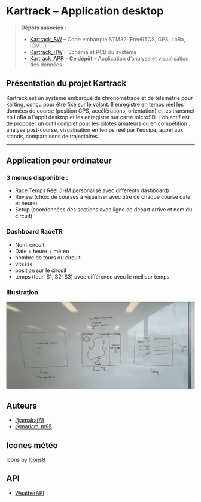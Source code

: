 # Kartrack – Application desktop

> **Dépôts associés** :  
> - [Kartrack_SW](https://github.com/erripe13/Kartrack_SW) – Code embarqué STM32 (FreeRTOS, GPS, LoRa, ICM...)  
> - [Kartrack_HW](https://github.com/erripe13/Kartrack_HW) – Schéma et PCB du système  
> - [Kartrack_APP](https://github.com/erripe13/Kartrack_APP) – **Ce dépôt** – Application d’analyse et visualisation des données

## Présentation du projet Kartrack

Kartrack est un système embarqué de chronométrage et de télémétrie pour karting, conçu pour être fixé sur le volant. Il enregistre en temps réel les données de course (position GPS, accélérations, orientation) et les transmet en LoRa à l'appli desktop et les enregistre sur carte microSD. L’objectif est de proposer un outil complet pour les pilotes amateurs ou en compétition : analyse post-course, visualisation en temps réel par l'équipe, appel aux stands, comparaisons de trajectoires.

---

## Application pour ordinateur

### 3 menus disponible :
- Race Temps Réel (IHM personalisé avec différents dashboard)
- Review (choix de courses à visualiser avec titre de chaque course date et heure)
- Setup (coordonnées des sections avec ligne de départ arrive et nom du circuit)

### Dashboard RaceTR
- Nom_circuit 
- Date + heure + météo
- nombre de tours du circuit
- vitesse
- position sur le circuit
- temps (tour, S1, S2, S3) avec différence avec le meilleur temps

### Illustration
![Texte alternatif](images/schema_interface.jpeg)

## Auteurs

- [@amalraj78](https://www.github.com/amalraj78)
- [@mariam-m95](https://www.github.com/mariam-m95)

## Icones météo

Icons by [Icons8](https://icones8.fr/license)

## API 

- [WeatherAPI](https://www.weatherapi.com/)
